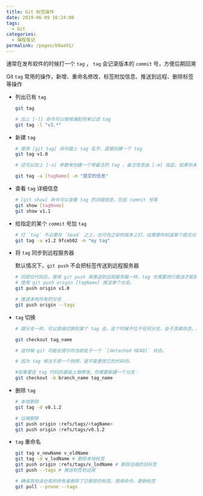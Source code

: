 ```yaml
---
title: Git 标签操作
date: 2019-06-09 16:24:00
tags:
  - Git
categories:
  - 编程笔记
permalink: /pages/b9aa91/
---
```


通常在发布软件的时候打一个 `tag` ， `tag` 会记录版本的 `commit` 号，方便后期回溯

Git `tag` 常用的操作，新增、重命名修改、标签附加信息、推送到远程、删除标签等操作

- 列出已有 `tag`

  ```bash
  git tag

  # 加上 [-l] 命令可以使用通配符来过滤 tag
  git tag -l "v3.*"
  ```

- 新建 `tag`

  ```bash
  # 使用 [git tag] 命令跟上 tag 名字，直接创建一个 tag
  git tag v1.0

  # 还可以加上 [-a] 参数来创建一个带备注的 tag ，备注信息由 [-m] 指定。如果你未传入 [-m] 则创建过程系统会自动为你打开编辑器让你填写备注信息

  git tag -a [tagName] -m "提交的信息"
  ```

- 查看 `tag` 详细信息

  ```bash
  # [git show] 命令可以查看 tag 的详细信息，包括 commit 号等
  git show [tagName]
  git show v1.1
  ```

- 给指定的某个 `commit` 号加 `tag`

  ```bash
  # 打 `tag` 不必要在 `head` 之上，也可在之前的版本上打，这需要你知道某个提交对象的校验和（通过 `git log` 获取，取校验和的前几位数字即可）
  git tag -a v1.2 9fceb02 -m "my tag"
  ```

- 将 `tag` 同步到远程服务器

  默认情况下，`git push` 不会把标签传送到远程服务器

  ```bash
  # 同提交代码后，使用 git push 来推送到远程服务器一样，tag 也需要进行推送才能到远端服务器。
  # 使用 git push origin [tagName] 推送单个分支。
  git push origin v1.0

  # 推送本地所有的分支
  git push origin --tags
  ```

- `tag` 切换

  ```bash
  # 跟分支一样，可以直接切换到某个 tag 去。这个时候不位于任何分支，处于游离状态，所以可以考虑基于这个 tag 创建一个分支

  git checkout tag_name

  # 这时候 git 可能会提示你当前处于一个 `[detached HEAD]` 状态。

  # 因为 tag 相当于是一个快照，是不能更改它的代码的。

  #如果要在 tag 代码的基础上做修改，你需要新建一个分支：
  git checkout -b branch_name tag_name
  ```

- 删除 `tag`

  ```bash
  # 本地删除
  git tag -d v0.1.2

  # 远端删除
  git push origin :refs/tags/<tagName>
  git push origin :refs/tags/v0.1.2
  ```

- `tag` 重命名

  ```bash
  git tag v_newName v_oldName
  git tag -d v_lodName # 删除本地标签
  git push origin :refs/tags/v_lodName # 删除远端的旧标签
  git push --tags # 推送标签到远程

  # 确保其他该仓库的所有者删除了已删除的标签。使用命令，更新标签
  git pull --prune --tags
  ```
